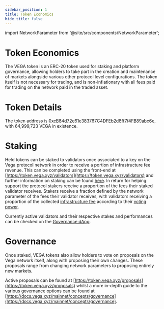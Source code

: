 ```yaml
---
sidebar_position: 1
title: Token Economics
hide_title: false
---
```


import NetworkParameter from '@site/src/components/NetworkParameter';

# Token Economics

The VEGA token is an ERC-20 token used for staking and platform governance, allowing holders to take part in the creation and maintenance of markets alongside various other protocol level configurations. The token itself is not necessary for trading, and is non-inflationary with all fees paid for trading on the network paid in the traded asset.

# Token Details

The token address is [0xcB84d72e61e383767C4DFEb2d8ff7f4FB89abc6e](https://etherscan.io/address/0xcB84d72e61e383767C4DFEb2d8ff7f4FB89abc6e), with 64,999,723 VEGA in existence.

# Staking

Held tokens can be staked to validators once associated to a key on the Vega protocol network in order to receive a portion of infrastructure fee revenue. This can be completed using the front-end at [https://token.vega.xyz/validators](https://token.vega.xyz/validators) and further information on staking can be found [here](https://docs.vega.xyz/mainnet/concepts/vega-chain/proof-of-stake). In return for helping support the protocol stakers receive a proportion of the fees their staked validator receives. Stakers receive a fraction defined by the network parameter <NetworkParameter frontMatter={frontMatter} param="reward.staking.delegation.delegatorShare" hideName={false} /> of the fees their validator receives, with validators receiving a proportion of the collected [infrastructure fee](../trading-on-vega/fees.md#infrastructure-fee) according to their [voting power](../vega-chain/validator-scores-and-rewards.md).

Currently active validators and their respective stakes and performances can be checked on the [Governance dApp](https://token.vega.xyz/validators). 

# Governance

Once staked, VEGA tokens also allow holders to vote on proposals on the Vega network itself, along with proposing their own changes. These proposals range from changing network parameters to proposing entirely new markets. 

Active proposals can be found at [https://token.vega.xyz/proposals](https://token.vega.xyz/proposals) whilst a more in-depth guide to the various governance options can be found at [https://docs.vega.xyz/mainnet/concepts/governance](https://docs.vega.xyz/mainnet/concepts/governance).